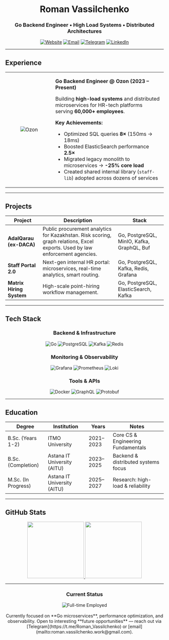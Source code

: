 <div align="center">

# Roman Vassilchenko

### Go Backend Engineer • High Load Systems • Distributed Architectures

[![Website](https://img.shields.io/badge/Website-romanv.dev-00ADD8?style=for-the-badge&logoColor=white)](https://romanv.dev)
[![Email](https://img.shields.io/badge/Email-Contact-EA4335?style=for-the-badge&logoColor=white)](mailto:roman.vassilchenko.work@gmail.com)
[![Telegram](https://img.shields.io/badge/Telegram-@Roman__Vassilchenko-26A5E4?style=for-the-badge&logoColor=white)](https://t.me/Roman_Vassilchenko)
[![LinkedIn](https://img.shields.io/badge/LinkedIn-rovassilchenko-0A66C2?style=for-the-badge&logoColor=white)](https://www.linkedin.com/in/rovassilchenko/)

</div>

---

## Experience

<table>
<tr>
<td width="30%" align="center">
<img src="https://img.shields.io/badge/Go_Developer-Ozon-00ADD8?style=for-the-badge&logo=go&logoColor=white" alt="Ozon">
</td>
<td width="70%">

**Go Backend Engineer @ Ozon (2023 – Present)**

Building **high-load systems** and distributed microservices for HR-tech platforms serving **60,000+ employees**.

**Key Achievements:**

- Optimized SQL queries **8×** (150ms → 18ms)
- Boosted ElasticSearch performance **2.5×**
- Migrated legacy monolith to microservices → **-25% core load**
- Created shared internal library (`staff-lib`) adopted across dozens of services

</td>
</tr>
</table>

---

## Projects

| Project | Description | Stack |
|----------|-------------|-------|
| **AdalQarau (ex-DACA)** | Public procurement analytics for Kazakhstan. Risk scoring, graph relations, Excel exports. Used by law enforcement agencies. | Go, PostgreSQL, MinIO, Kafka, GraphQL, Buf |
| **Staff Portal 2.0** | Next-gen internal HR portal: microservices, real-time analytics, smart routing. | Go, PostgreSQL, Kafka, Redis, Grafana |
| **Matrix Hiring System** | High-scale point-hiring workflow management. | Go, PostgreSQL, ElasticSearch, Kafka |

---

## Tech Stack

<div align="center">

### Backend & Infrastructure

![Go](https://img.shields.io/badge/Go-00ADD8?style=for-the-badge&logo=go&logoColor=white)
![PostgreSQL](https://img.shields.io/badge/PostgreSQL-336791?style=for-the-badge&logo=postgresql&logoColor=white)
![Kafka](https://img.shields.io/badge/Apache_Kafka-231F20?style=for-the-badge&logo=apache-kafka&logoColor=white)
![Redis](https://img.shields.io/badge/Redis-DC382D?style=for-the-badge&logo=redis&logoColor=white)

### Monitoring & Observability

![Grafana](https://img.shields.io/badge/Grafana-F46800?style=for-the-badge&logo=grafana&logoColor=white)
![Prometheus](https://img.shields.io/badge/Prometheus-E6522C?style=for-the-badge&logo=prometheus&logoColor=white)
![Loki](https://img.shields.io/badge/Loki-00B74A?style=for-the-badge&logo=grafana&logoColor=white)

### Tools & APIs

![Docker](https://img.shields.io/badge/Docker-2496ED?style=for-the-badge&logo=docker&logoColor=white)
![GraphQL](https://img.shields.io/badge/GraphQL-E10098?style=for-the-badge&logo=graphql&logoColor=white)
![Protobuf](https://img.shields.io/badge/Protobuf-FFCA28?style=for-the-badge&logo=google&logoColor=white)

</div>

---

## Education

| Degree | Institution | Years | Notes |
|--------|-------------|-------|-------|
| B.Sc. (Years 1-2) | ITMO University | 2021–2023 | Core CS & Engineering Fundamentals |
| B.Sc. (Completion) | Astana IT University (AITU) | 2023–2025 | Backend & distributed systems focus |
| M.Sc. (In Progress) | Astana IT University (AITU) | 2025–2027 | Research: high-load & reliability |

---

## GitHub Stats

<div align="center">

<a href="https://github.com/RomanVassilchenko">
  <img height="180em" src="https://github-readme-stats.vercel.app/api?username=RomanVassilchenko&show_icons=true&theme=default&count_private=true&hide_border=true&hide_title=true" />
  <img height="180em" src="https://github-readme-streak-stats.herokuapp.com/?user=RomanVassilchenko&hide_border=true&theme=default" />
</a>

</div>

---

<div align="center">

### Current Status

<img src="https://img.shields.io/badge/Full_time-Employed-blue?style=for-the-badge" alt="Full-time Employed">
<br><br>
Currently focused on **Go microservices**, performance optimization, and observability.  
Open to interesting **future opportunities** — reach out via [Telegram](https://t.me/Roman_Vassilchenko) or [email](mailto:roman.vassilchenko.work@gmail.com).

</div>
